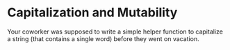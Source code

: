 <h1>Capitalization and Mutability</h1>

<p>Your coworker was supposed to write a simple helper function to capitalize a string (that contains a single word) before they went on vacation.</p>

